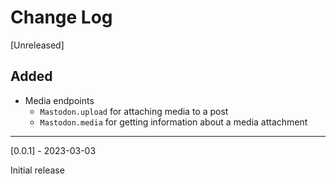 # Change Log

[Unreleased]

## Added

- Media endpoints
    - `Mastodon.upload` for attaching media to a post
    - `Mastodon.media` for getting information about a media attachment

---

[0.0.1] - 2023-03-03

Initial release